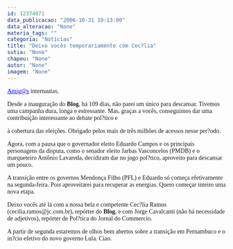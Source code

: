 ```yaml
---
id: 12374071
data_publicacao: "2006-10-31 19:13:00"
data_alteracao: "None"
materia_tags: ""
categoria: "Notícias"
title: "Deixo vocês temporariamente com Cec?lia"
sutia: "None"
chapeu: "None"
autor: "None"
imagem: "None"
---
```

<p><P><A href=\"mailto:Amig@s\"><U><FONT color=#0000ff><FONT face=Verdana>Amig@s</FONT></U></FONT></A><FONT face=Verdana> internautas,</FONT></P></p>
<p><P><FONT face=Verdana>Desde a inauguração do <STRONG>Blog</STRONG>, há 109 dias, não parei um único para descansar. Tivemos uma campanha dura, longa e estressante. Mas, graças a vocês, conseguimos dar uma contribuição interessante ao debate pol?tico e</p>
<p> à cobertura das eleições. Obrigado pelos mais de três milhões de acessos nesse per?odo.</FONT></P></p>
<p><P><FONT face=Verdana>Agora, com a pausa que o governador eleito Eduardo Campos e os principais personagens da disputa, como o senador eleito Jarbas Vasconcelos (PMDB) e o marqueteiro Antônio Lavareda, decidiram dar no jogo pol?tico, aproveito para descansar um pouco.</FONT></P></p>
<p><P><FONT face=Verdana>A transição entre os governos Mendonça Filho (PFL) e Eduardo só começa efetivamente na segunda-feira. Pois aproveitarei para recuperar as energias. Quero começar inteiro uma nova etapa.</FONT></P></p>
<p><P><FONT face=Verdana>Deixo vocês até lá com a nossa bela e competente Cec?lia Ramos (cecilia.ramos@jc.com.br), repórter do <STRONG>Blog</STRONG>, e com Jorge Cavalcanti (não há necessidade de adjetivos), repórter de Pol?tica do Jornal do Commercio.</FONT></P></p>
<p><P><FONT face=Verdana>A partir de segunda estaremos de olhos bem abertos sobre a transição em Pernambuco e o in?cio efetivo do novo governo Lula. Ciao.</FONT></P> </p>
